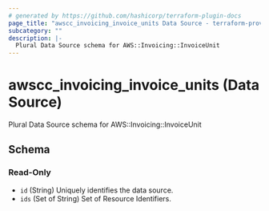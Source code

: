 ```yaml
---
# generated by https://github.com/hashicorp/terraform-plugin-docs
page_title: "awscc_invoicing_invoice_units Data Source - terraform-provider-awscc"
subcategory: ""
description: |-
  Plural Data Source schema for AWS::Invoicing::InvoiceUnit
---
```


# awscc_invoicing_invoice_units (Data Source)

Plural Data Source schema for AWS::Invoicing::InvoiceUnit



<!-- schema generated by tfplugindocs -->
## Schema

### Read-Only

- `id` (String) Uniquely identifies the data source.
- `ids` (Set of String) Set of Resource Identifiers.
